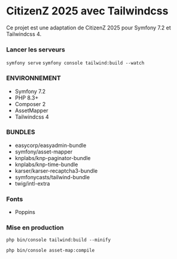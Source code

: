 # CitizenZ 2025 avec Tailwindcss
Ce projet est une adaptation de CitizenZ 2025 pour Symfony 7.2 et Tailwindcss 4.

### Lancer les serveurs
`symfony serve`
`symfony console tailwind:build --watch`

### ENVIRONNEMENT
* Symfony 7.2
* PHP 8.3+
* Composer 2
* AssetMapper
* Tailwindcss 4

### BUNDLES
* easycorp/easyadmin-bundle
* symfony/asset-mapper
* knplabs/knp-paginator-bundle
* knplabs/knp-time-bundle
* karser/karser-recaptcha3-bundle
* symfonycasts/tailwind-bundle
* twig/intl-extra

### Fonts
* Poppins

### Mise en production
`php bin/console tailwind:build --minify`

`php bin/console asset-map:compile`